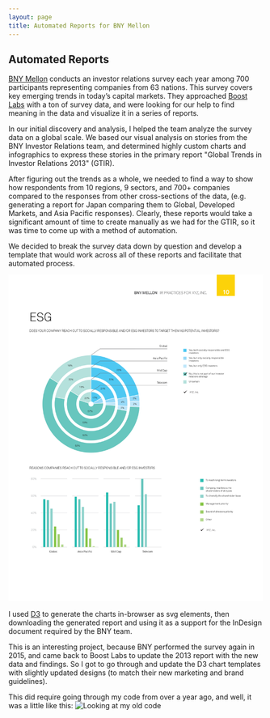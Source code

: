 ```yaml
---
layout: page
title: Automated Reports for BNY Mellon
---
```

## Automated Reports

[BNY Mellon](https://www.bnymellon.com/) conducts an investor relations survey each year among 700 participants representing companies from 63 nations. This survey covers key emerging trends in today’s capital markets. They approached [Boost Labs](http://www.boostlabs.com/) with a ton of survey data, and were looking for our help to find meaning in the data and visualize it in a series of reports.

In our initial discovery and analysis, I helped the team analyze the survey data on a global scale. We based our visual analysis on stories from the BNY Investor Relations team, and determined highly custom charts and infographics to express these stories in the primary report "Global Trends in Investor Relations 2013" (GTIR).

After figuring out the trends as a whole, we needed to find a way to show how respondents from 10 regions, 9 sectors, and 700+ companies compared to the responses from other cross-sections of the data, (e.g. generating a report for Japan comparing them to Global, Developed Markets, and Asia Pacific responses). Clearly, these reports would take a significant amount of time to create manually as we had for the GTIR, so it was time to come up with a method of automation.

We decided to break the survey data down by question and develop a template that would work across all of these reports and facilitate that automated process.

![700 Benchmark Reports](/images/case-studies/bny/bny10.png)

I used [D3](http://d3js.org/) to generate the charts in-browser as svg elements, then downloading the generated report and using it as a support for the InDesign document required by the BNY team.

This is an interesting project, because BNY performed the survey again in 2015, and came back to Boost Labs to update the 2013 report with the new data and findings. So I got to go through and update the D3 chart templates with slightly updated designs (to match their new marketing and brand guidelines).

This did require going through my code from over a year ago, and well, it was a little like this:
![Looking at my old code](http://imgs.xkcd.com/comics/future_self.png)
